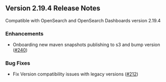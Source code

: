 ## Version 2.19.4 Release Notes

Compatible with OpenSearch and OpenSearch Dashboards version 2.19.4

### Enhancements
* Onboarding new maven snapshots publishing to s3 and bump version ([#240](https://github.com/opensearch-project/opensearch-learning-to-rank-base/pull/240))

### Bug Fixes
* Fix Version compatibility issues with legacy versions ([#212](https://github.com/opensearch-project/opensearch-learning-to-rank-base/pull/212))
